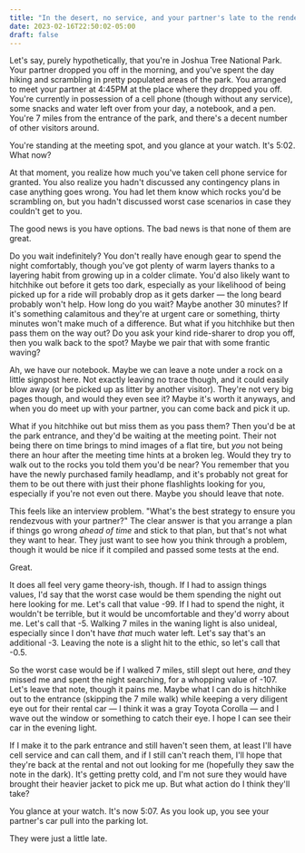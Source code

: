 ```yaml
---
title: "In the desert, no service, and your partner's late to the rendezvous. What now?"
date: 2023-02-16T22:50:02-05:00
draft: false
---
```


Let's say, purely hypothetically, that you're in Joshua Tree National Park. Your partner dropped you off in the morning, and you've
spent the day hiking and scrambling in pretty populated areas of the park. You arranged to meet your partner at 4:45PM at the place where they dropped you off.
You're currently in possession of a cell phone (though without any service), some snacks and water left over from your
day, a notebook, and a pen. You're 7 miles from the entrance of the park, and there's a decent number of other visitors
around.

You're standing at the meeting spot, and you glance at your watch. It's 5:02. What now?

At that moment, you realize how much you've taken cell phone service for granted. You also realize you hadn't discussed 
any contingency plans in case anything goes wrong. You had let them know which rocks you'd be scrambling on, but you 
hadn't discussed worst case scenarios in case they couldn't get to you.

The good news is you have options. The bad news is that none of them are great.

Do you wait indefinitely? You don't really have enough gear to spend the night comfortably, though you've got plenty of 
warm layers thanks to a layering habit from growing up in a colder climate. You'd also likely want to
hitchhike out before it gets too dark, especially as your likelihood of being picked up for a ride will probably drop
as it gets darker — the long beard probably won't help. How long do you wait? Maybe another 30 minutes? If it's 
something calamitous and they're at urgent care or something, thirty minutes won't make much of a difference. But what 
if you hitchhike but then pass them on the way out? Do you ask your kind ride-sharer to drop you off, then you walk back 
to the spot? Maybe we pair that with some frantic waving?

Ah, we have our notebook. Maybe we can leave a note under a rock on a little signpost here. Not exactly leaving no 
trace though, and it could easily blow away (or be picked up as litter by another visitor). They're not very big pages
though, and would they even see it? Maybe it's worth it anyways, and when you do meet up with your partner, you can come
back and pick it up.

What if you hitchhike out but miss them as you pass them? Then you'd be at the park entrance, and they'd be waiting at
the meeting point. Their not being there on time brings to mind images of a flat tire, but _you_ not being there an hour after the 
meeting time hints at a broken leg. Would they try to walk out to the rocks you told them you'd be near? You remember 
that you have the newly purchased family headlamp, and it's probably not great for them to be out there with just their phone flashlights 
looking for you, especially if you're not even out there. Maybe you should leave that note.

This feels like an interview problem. "What's the best strategy to ensure you rendezvous with your partner?" The clear
answer is that you arrange a plan if things go wrong _ahead of time_ and stick to that plan, but that's not what they
want to hear. They just want to see how you think through a problem, though it would be nice if it compiled and passed some 
tests at the end. 

Great.

It does all feel very game theory-ish, though. If I had to assign things values, I'd say that the worst case would be 
them spending the night out here looking for me. Let's call that value -99. If I had to spend the night, it wouldn't be
terrible, but it would be uncomfortable and they'd worry about me. Let's call that -5. Walking 7 miles in the waning
light is also unideal, especially since I don't have _that_ much water left. Let's say that's an additional -3. Leaving
the note is a slight hit to the ethic, so let's call that -0.5.


So the worst case would be if I walked 7 miles, still slept out here, _and_ they missed me and spent the night searching,
for a whopping value of -107. Let's leave that note, though it pains me. Maybe what I can do is hitchhike out to the 
entrance (skipping the 7 mile walk) while keeping a very diligent eye out for their rental car — I think it was a gray Toyota Corolla — and I wave out the window or
something to catch their eye. I hope I can see their car in the evening light.

If I make it to the park entrance and still haven't seen them, at least I'll have cell
service and can call them, and if I still can't reach them, I'll hope that they're back at the rental and not
out looking for me (hopefully they saw the note in the dark). It's getting pretty cold, and I'm not sure they would 
have brought their heavier jacket to pick me up.  But what action do I think they'll take?

You glance at your watch. It's now 5:07. As you look up, you see your partner's car pull into the parking lot.

They were just a little late.
